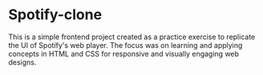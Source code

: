 # Spotify-clone

This is a simple frontend project created as a practice exercise to replicate the UI of Spotify's web player. The focus was on learning and applying concepts in HTML and CSS for responsive and visually engaging web designs.
 